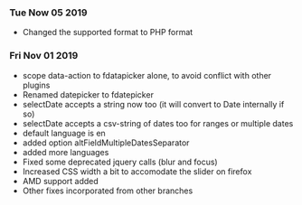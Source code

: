 ### Tue Now 05 2019
- Changed the supported format to PHP format

### Fri Nov 01 2019 
- scope data-action to fdatapicker alone, to avoid conflict with other plugins
- Renamed datepicker to fdatepicker
- selectDate accepts a string now too (it will convert to Date internally if so)
- selectDate accepts a csv-string of dates too for ranges or multiple dates
- default language is en
- added option altFieldMultipleDatesSeparator
- added more languages
- Fixed some deprecated jquery calls (blur and focus)
- Increased CSS width a bit to accomodate the slider on firefox
- AMD support added
- Other fixes incorporated from other branches

